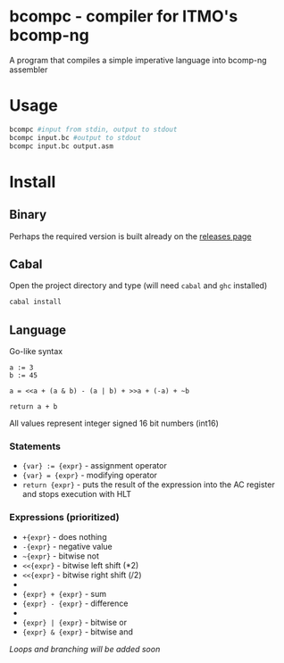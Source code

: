 # bcompc - compiler for ITMO's bcomp-ng
A program that compiles a simple imperative language into bcomp-ng assembler

# Usage
```bash
bcompc #input from stdin, output to stdout
bcompc input.bc #output to stdout
bcompc input.bc output.asm
```
# Install
## Binary
Perhaps the required version is built already on the [releases page](https://github.com/valesnikov/bcomp-compiler/releases)
## Cabal
Open the project directory and type (will need `cabal` and `ghc` installed)
```bash
cabal install
```
## Language
Go-like syntax
```
a := 3
b := 45

a = <<a + (a & b) - (a | b) + >>a + (-a) + ~b

return a + b
```
All values represent integer signed 16 bit numbers (int16)
### Statements
* `{var} := {expr}` - assignment operator
* `{var} = {expr}` - modifying operator
* `return {expr}` - puts the result of the expression into the AC register and stops execution with HLT
### Expressions (prioritized)
* `+{expr}` - does nothing
* `-{expr}` - negative value
* `~{expr}` - bitwise not
* `<<{expr}` - bitwise left shift (*2)
* `<<{expr}` - bitwise right shift (/2)
*
* `{expr} + {expr}` - sum
* `{expr} - {expr}` - difference
*
* `{expr} | {expr}` - bitwise or 
* `{expr} & {expr}` - bitwise and

_Loops and branching will be added soon_
